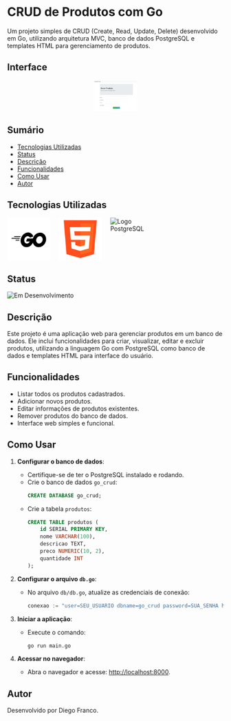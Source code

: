 # CRUD de Produtos com Go

Um projeto simples de CRUD (Create, Read, Update, Delete) desenvolvido em Go, utilizando arquitetura MVC, banco de dados PostgreSQL e templates HTML para gerenciamento de produtos.

## Interface

<div align="center">
  <img src="images/interface.png" alt="Imagem do Projeto" width="100">
</div>

## Sumário

- [Tecnologias Utilizadas](#tecnologias-utilizadas)
- [Status](#status)
- [Descrição](#descrição)
- [Funcionalidades](#funcionalidades)
- [Como Usar](#como-usar)
- [Autor](#autor)

## Tecnologias Utilizadas

<div style="display: flex; flex-direction: row;">
  <div style="margin-right: 20px; display: flex; justify-content: flex-start;">
    <img src="images/go.png" alt="Logo Go" width="100"/>
  </div>
  <div style="margin-right: 20px; display: flex; justify-content: flex-start;">
    <img src="images/html.png" alt="Logo HTML" width="100"/>
  </div>
  <div style="margin-right: 20px; display: flex; justify-content: flex-start;">
    <img src="images/postgresql.png" alt="Logo PostgreSQL" width="100"/>
  </div>
</div>

## Status

![Em Desenvolvimento](http://img.shields.io/static/v1?label=STATUS&message=EM%20DESENVOLVIMENTO&color=RED&style=for-the-badge)

## Descrição

Este projeto é uma aplicação web para gerenciar produtos em um banco de dados. Ele inclui funcionalidades para criar, visualizar, editar e excluir produtos, utilizando a linguagem Go com PostgreSQL como banco de dados e templates HTML para interface do usuário.

## Funcionalidades

- Listar todos os produtos cadastrados.
- Adicionar novos produtos.
- Editar informações de produtos existentes.
- Remover produtos do banco de dados.
- Interface web simples e funcional.

## Como Usar

1. **Configurar o banco de dados**:

   - Certifique-se de ter o PostgreSQL instalado e rodando.
   - Crie o banco de dados `go_crud`:
     ```sql
     CREATE DATABASE go_crud;
     ```
   - Crie a tabela `produtos`:
     ```sql
     CREATE TABLE produtos (
         id SERIAL PRIMARY KEY,
         nome VARCHAR(100),
         descricao TEXT,
         preco NUMERIC(10, 2),
         quantidade INT
     );
     ```

2. **Configurar o arquivo `db.go`**:

   - No arquivo `db/db.go`, atualize as credenciais de conexão:
     ```go
     conexao := "user=SEU_USUARIO dbname=go_crud password=SUA_SENHA host=localhost sslmode=disable"
     ```

3. **Iniciar a aplicação**:

   - Execute o comando:
     ```bash
     go run main.go
     ```

4. **Acessar no navegador**:
   - Abra o navegador e acesse: [http://localhost:8000](http://localhost:8000).

## Autor

Desenvolvido por Diego Franco.

